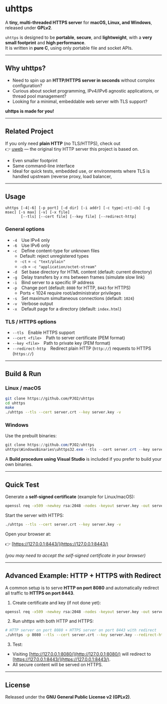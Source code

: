# uhttps

A **tiny, multi-threaded HTTPS server** for **macOS, Linux, and Windows**, released under **GPLv2**.

`uhttps` is designed to be **portable**, **secure**, and **lightweight**, with a **very small footprint** and **high performance**.  
It is written in **pure C**, using only portable file and socket APIs.

---

## Why uhttps?

- Need to spin up an **HTTP/HTTPS server in seconds** without complex configuration?  
- Curious about socket programming, IPv4/IPv6 agnostic applications, or thread pool management?  
- Looking for a minimal, embeddable web server with TLS support?  

 **uhttps is made for you!**

---
## Related Project

If you only need **plain HTTP** (no TLS/HTTPS), check out  
👉 [uweb](https://github.com/PJO2/uweb) — the original tiny HTTP server this project is based on.  

- Even smaller footprint  
- Same command-line interface  
- Ideal for quick tests, embedded use, or environments where TLS is handled upstream (reverse proxy, load balancer,
---

## Usage

```text
uhttps [-4|-6] [-p port] [-d dir] [-i addr] [-c type|-ct|-cb] [-g msec] [-s max] [-v] [-x file]
       [--tls] [--cert file] [--key file] [--redirect-http]
```

### General options

- `-4` Use IPv4 only  
- `-6` Use IPv6 only  
- `-c` Define content-type for unknown files  
   - Default: reject unregistered types  
   - `-ct` = `-c "text/plain"`  
   - `-cb` = `-c "application/octet-stream"`  
- `-d` Set base directory for HTML content (default: current directory)  
- `-g` Delay transfers by *x* ms between frames (simulate slow link)  
- `-i` Bind server to a specific IP address  
- `-p` Change port (default: `8080` for HTTP, `8443` for HTTPS)  
   - Ports < 1024 require root/administrator privileges  
- `-s` Set maximum simultaneous connections (default: `1024`)  
- `-v` Verbose output  
- `-x` Default page for a directory (default: `index.html`)  

### TLS / HTTPS options

- `--tls` Enable HTTPS support  
- `--cert <file>` Path to server certificate (PEM format)  
- `--key <file>` Path to private key (PEM format)  
- `--redirect-http` Redirect plain HTTP (`http://`) requests to HTTPS (`https://`)  

---

## Build & Run

### Linux / macOS

```bash
git clone https://github.com/PJO2/uhttps
cd uhttps
make
./uhttps --tls --cert server.crt --key server.key -v
```

### Windows

Use the prebuilt binaries:  

```powershell
git clone https://github.com/PJO2/uhttps
uhttps\WindowsBinaries\uhttps32.exe --tls --cert server.crt --key server.key -v
```

A **Build procedure using Visual Studio** is included if you prefer to build your own binaries.

---

## Quick Test

Generate a **self-signed certificate** (example for Linux/macOS):

```bash
openssl req -x509 -newkey rsa:2048 -nodes -keyout server.key -out server.crt -days 365
```

Start the server with HTTPS:

```bash
./uhttps --tls --cert server.crt --key server.key -v
```

Open your browser at:  

👉 [https://127.0.0.1:8443/](https://127.0.0.1:8443/)  

*(you may need to accept the self-signed certificate in your browser)*

---

## Advanced Example: HTTP + HTTPS with Redirect

A common setup is to serve **HTTP on port 8080** and automatically redirect all traffic to **HTTPS on port 8443**.

1. Create certificate and key (if not done yet):

```bash
openssl req -x509 -newkey rsa:2048 -nodes -keyout server.key -out server.crt -days 365
```

2. Run uhttps with both HTTP and HTTPS:

```bash
# HTTP server on port 8080 + HTTPS server on port 8443 with redirect
./uhttps -p 8080 --tls --cert server.crt --key server.key --redirect-http -v
```

3. Test:

- Visiting [http://127.0.0.1:8080/](http://127.0.0.1:8080/) will redirect to  
  [https://127.0.0.1:8443/](https://127.0.0.1:8443/).  
- All secure content will be served on HTTPS.

---

## License

Released under the **GNU General Public License v2 (GPLv2)**.

